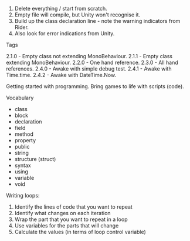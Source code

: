 1. Delete everything / start from scratch.
  1. Empty file will compile, but Unity won't recognise it.
2. Build up the class declaration line - note the warning indicators from Rider.
  1. Also look for error indications from Unity.

Tags

2.1.0 - Empty class not extending MonoBehaviour.
2.1.1 - Empty class extending MonoBehaviour.
2.2.0 - One hand reference.
2.3.0 - All hand references.
2.4.0 - Awake with simple debug test.
2.4.1 - Awake with Time.time.
2.4.2 - Awake with DateTime.Now.

Getting started with programming.
Bring games to life with scripts (code).


Vocabulary

* class
* block
* declaration
* field
* method
* property
* public
* string
* structure (struct)
* syntax
* using
* variable
* void

Writing loops:

1. Identify the lines of code that you want to repeat
2. Identify what changes on each iteration
3. Wrap the part that you want to repeat in a loop
4. Use variables for the parts that will change
5. Calculate the values (in terms of loop control variable)
